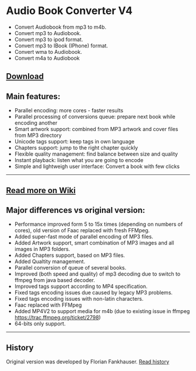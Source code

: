Audio Book Converter V4
===============
* Convert Audiobook from mp3 to m4b.
* Convert mp3 to Audiobook.
* Convert mp3 to ipod format.
* Convert mp3 to IBook (IPhone) format.
* Convert wma to Audiobook.
* Convert m4a to Audiobook

<a href="https://github.com/yermak/AudioBookConverter/releases/latest">Download</a>
-------------
Main features:
--------------
* Parallel encoding: more cores - faster results
* Parallel processing of conversions queue: prepare next book while encoding another
* Smart artwork support: combined from MP3 artwork and cover files from MP3 directory
* Unicode tags support: keep tags in own language
* Chapters support: jump to the right chapter quickly
* Flexible quality management: find balance between size and quality
* Instant playback: listen what you are going to encode
* Simple and lightweigh user interface: Convert a book with few clicks

--------------
<a href="https://github.com/yermak/AudioBookConverter/wiki/Home">Read more on Wiki</a>
--------------

Major differences vs original version:
--------------
* Performance improved form 5 to 15x times (depending on numbers of cores), old version of Faac replaced with fresh FFMpeg.
* Added super-fast mode of parallel encoding of MP3 files.
* Added Artwork support, smart combination of MP3 images and all images in MP3 folders.
* Added Chapters support, based on MP3 files.
* Added Qualtity management.
* Parallel conversion of queue of several books.
* Improved (both speed and quality) of mp3 decoding due to switch to ffmpeg from java based decoder.
* Improved tags support according to MP4 specification.
* Fixed tags encoding issues due caused by legacy MP3 problems.
* Fixed tags encoding issues with non-latin characters.
* Faac replaced with FFMpeg
* Added MP4V2 to support media for m4b (due to existing issue in ffmpeg https://trac.ffmpeg.org/ticket/2798)
* 64-bits only support.

--------------
History
--------------
Original version was developed by Florian Fankhauser.
<a href="https://github.com/yermak/AudioBookConverter/wiki/History">Read history</a>
